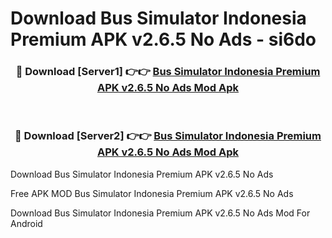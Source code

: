 # Download Bus Simulator Indonesia Premium APK v2.6.5 No Ads - si6do



<div align="center">
<h3>🔴 Download [Server1] 👉👉 <a href="https://momento.my/?title=Bus_Simulator_Indonesia_Premium_APK_v2.6.5_No_Ads">Bus Simulator Indonesia Premium APK v2.6.5 No Ads Mod Apk</a></h3><br>

<h3>🔴 Download [Server2] 👉👉 <a href="https://momento.my/?title=Bus_Simulator_Indonesia_Premium_APK_v2.6.5_No_Ads">Bus Simulator Indonesia Premium APK v2.6.5 No Ads Mod Apk</a></h3>
</div>



Download Bus Simulator Indonesia Premium APK v2.6.5 No Ads 

Free APK MOD Bus Simulator Indonesia Premium APK v2.6.5 No Ads 

Download Bus Simulator Indonesia Premium APK v2.6.5 No Ads Mod For Android
